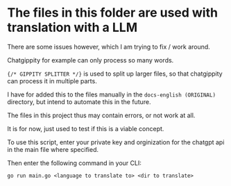 # The files in this folder are used with translation with a LLM

There are some issues however, which I am trying to fix / work around.

Chatgippity for example can only process so many words.

`{/* GIPPITY SPLITTER */}` is used to split up larger files, so that chatgippity can process it in multiple parts.

I have for added this to the files manually in the `docs-english (ORIGINAL)` directory, but intend to automate this in the future.

The files in this project thus may contain errors, or not work at all.

It is for now, just used to test if this is a viable concept.

To use this script, enter your private key and orginization for the chatgpt api in the main file where specified.

Then enter the following command in your CLI:

```
go run main.go <language to translate to> <dir to translate>
```
